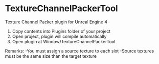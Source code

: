 # TextureChannelPackerTool
Texture Channel Packer plugin for Unreal Engine 4

1. Copy contents into Plugins folder of your project
2. Open project, plugin will compile automatically
3. Open plugin at Window/TextureChannelPackerTool


Remarks:
-You must assign a source texture to each slot
-Source textures must be the same size than the target texture
